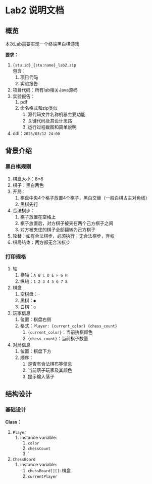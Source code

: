 # Lab2 说明文档

## 概览

本次Lab需要实现一个终端黑白棋游戏  

**要求：**  

1. `{stu:id}_{stu:name}_lab2.zip`  
    包含：  
    1. 项目代码  
    2. 实验报告
2. 项目代码：所有lab相关Java源码  
3. 实验报告：  
    1. pdf
    2. 命名格式和zip类似  
        1. 源代码文件名称机器主要功能  
        2. 关键代码及其设计思路  
        3. 运行过程截图和简单说明
4. ddl：`2025/03/12 24:00`

## 背景介绍

### 黑白棋规则

1. 棋盘大小：8*8  
2. 棋子：黑白两色  
3. 开局：
    1. 棋盘中央4个格子放置4个棋子，黑白交替（一般白棋占主对角线）  
    2. 黑棋先行  
4. 合法棋步：  
    1. 棋子放置在空格上
    2. 棋子放置后，对方棋子被夹在两个己方棋子之间
    3. 对方被夹住的棋子全部翻转为己方棋子
5. 轮替：如有合法棋步，必须执行；无合法棋步，弃权  
6. 棋局结束：两方都无合法棋步  

### 打印规格

1. 轴  
    1. 横轴：`A B C D E F G H`  
    2. 纵轴：`1 2 3 4 5 6 7 8`  
2. 棋盘  
    1. 空棋盘：`·`  
    2. 黑棋：`●`  
    3. 白棋：`○`  
3. 玩家信息  
    1. 位置：棋盘右侧  
    2. 格式：`Player: {current_color} {chess_count}`  
        1. `{current_color}`：当前执棋颜色  
        2. `{chess_count}`：当前棋子数量  
4. 对局信息  
    1. 位置：棋盘下方  
    2. 顺序：
        1. 是否有合法棋布等信息  
        2. 当前落子玩家及其颜色  
        3. 提示输入落子  

## 结构设计

### 基础设计

**Class：**  

1. `Player`
    1. instance variable:  
        1. `color`  
        2. `chessCount`  
        3. `
2. `ChessBoard`  
    1. instance variable:  
        1. `chessBoard[][]`: 棋盘
        2. `currentPlayer`  
